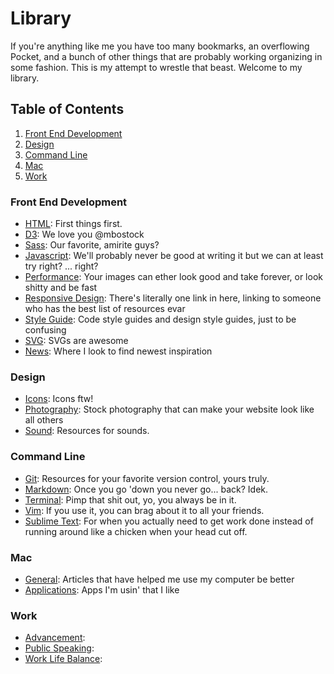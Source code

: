 # Library
If you're anything like me you have too many bookmarks, an overflowing Pocket, and a bunch of other things that are probably working organizing in some fashion. This is my attempt to wrestle that beast. Welcome to my library.

## Table of Contents
1. [Front End Development](#front-end-development)
2. [Design](#design)
3. [Command Line](#command-line)
4. [Mac](#mac)
4. [Work](#work)

### Front End Development
- [HTML](front-end/html.md): First things first.
- [D3](front-end/d3.md): We love you @mbostock
- [Sass](front-end/sass.md): Our favorite, amirite guys?
- [Javascript](front-end/javascript.md): We'll probably never be good at writing it but we can at least try right? ... right?
- [Performance](front-end/performance.md): Your images can ether look good and take forever, or look shitty and be fast
- [Responsive Design](front-end/responsive-design.md): There's literally one link in here, linking to someone who has the best list of resources evar
- [Style Guide](front-end/style-guide.md): Code style guides and design style guides, just to be confusing
- [SVG](front-end/svg.md): SVGs are awesome
- [News](front-end/news.md): Where I look to find newest inspiration

### Design
- [Icons](design/icons.md): Icons ftw!
- [Photography](design/photos.md): Stock photography that can make your website look like all others
- [Sound](design.sound.md): Resources for sounds.

### Command Line
- [Git](command-line/git.md): Resources for your favorite version control, yours truly.
- [Markdown](command-line/markdown.md): Once you go 'down you never go... back? Idek. 
- [Terminal](command-line/terminal.md): Pimp that shit out, yo, you always be in it.
- [Vim](command-line/vim.md): If you use it, you can brag about it to all your friends.
- [Sublime Text](command-line/sublime.md): For when you actually need to get work done instead of running around like a chicken when your head cut off.

### Mac
- [General](mac/mac.md): Articles that have helped me use my computer be better
- [Applications](mac/applications.md): Apps I'm usin' that I like

### Work
- [Advancement](work/advancement.md):
- [Public Speaking](work/public-speaking.md):
- [Work Life Balance](work/work-life-balance.md):
